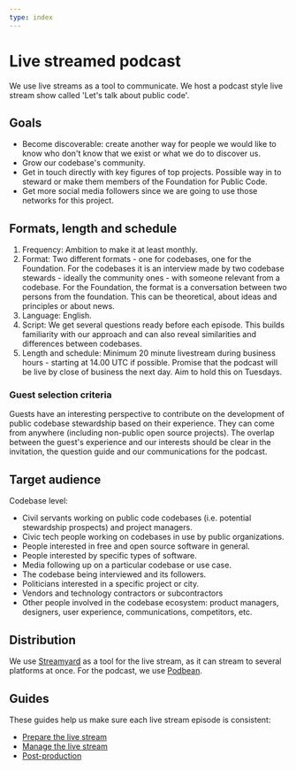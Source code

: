 ```yaml
---
type: index
---
```


# Live streamed podcast

We use live streams as a tool to communicate. We host a podcast style live stream show called 'Let's talk about public code'.

## Goals

* Become discoverable: create another way for people we would like to know who don't know that we exist or what we do to discover us.
* Grow our codebase's community.
* Get in touch directly with key figures of top projects. Possible way in to steward or make them members of the Foundation for Public Code.
* Get more social media followers since we are going to use those networks for this project.

## Formats, length and schedule

1. Frequency: Ambition to make it at least monthly.
2. Format: Two different formats - one for codebases, one for the Foundation. For the codebases it is an interview made by two codebase stewards - ideally the community ones - with someone relevant from a codebase. For the Foundation, the format is a conversation between two persons from the foundation. This can be theoretical, about ideas and principles or about news.
3. Language: English.
4. Script: We get several questions ready before each episode. This builds familiarity with our approach and can also reveal similarities and differences between codebases.
5. Length and schedule: Minimum 20 minute livestream during business hours - starting at 14.00 UTC if possible. Promise that the podcast will be live by close of business the next day. Aim to hold this on Tuesdays.

### Guest selection criteria

Guests have an interesting perspective to contribute on the development of public codebase stewardship based on their experience. They can come from anywhere (including non-public open source projects).
The overlap between the guest's experience and our interests should be clear in the invitation, the question guide and our communications for the podcast.

## Target audience

Codebase level:

* Civil servants working on public code codebases (i.e. potential stewardship prospects) and project managers.
* Civic tech people working on codebases in use by public organizations.
* People interested in free and open source software in general.
* People interested by specific types of software.
* Media following up on a particular codebase or use case.
* The codebase being interviewed and its followers.
* Politicians interested in a specific project or city.
* Vendors and technology contractors or subcontractors
* Other people involved in the codebase ecosystem: product managers, designers, user experience, communications, competitors, etc.

## Distribution

We use [Streamyard](../tool-management/streamyard.md) as a tool for the live stream, as it can stream to several platforms at once. For the podcast, we use [Podbean](../tool-management/podbean.md).

## Guides

These guides help us make sure each live stream episode is consistent:

* [Prepare the live stream](prepare-live-stream.md)
* [Manage the live stream](manage-live-stream.md)
* [Post-production](post-production.md)
